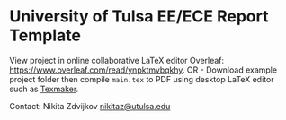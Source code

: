 # University of Tulsa EE/ECE Report Template

View project in 
online collaborative LaTeX editor Overleaf:
https://www.overleaf.com/read/ynpktmvbqkhy.
OR - Download example project folder
then compile `main.tex` to PDF
using desktop LaTeX editor such as
[Texmaker](http://www.xm1math.net/texmaker/).

Contact: 
Nikita Zdvijkov
nikitaz@utulsa.edu
